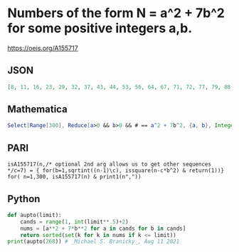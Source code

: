 # Numbers of the form N \= a^2 \+ 7b^2 for some positive integers a,b\.
https://oeis.org/A155717
## JSON
```JSON
[8, 11, 16, 23, 29, 32, 37, 43, 44, 53, 56, 64, 67, 71, 72, 77, 79, 88, 92, 99, 107, 109, 112, 113, 116, 121, 127, 128, 137, 144, 148, 149, 151, 161, 163, 172, 176, 179, 184, 191, 193, 197, 200, 203, 207, 211, 212, 224, 232, 233, 239, 253, 256, 259, 261, 263, 268]
```
## Mathematica
```Mathematica
Select[Range[300], Reduce[a>0 && b>0 && # == a^2 + 7b^2, {a, b}, Integers] =!= False&] (* _Jean-François Alcover_, Nov 17 2016 *)
```
## PARI
```PARI
isA155717(n,/* optional 2nd arg allows us to get other sequences */c=7) = { for(b=1,sqrtint((n-1)\c), issquare(n-c*b^2) & return(1))}
for( n=1,300, isA155717(n) & print1(n","))
```
## Python
```Python
def aupto(limit):
    cands = range(1, int(limit**.5)+2)
    nums = [a**2 + 7*b**2 for a in cands for b in cands]
    return sorted(set(k for k in nums if k <= limit))
print(aupto(268)) # _Michael S. Branicky_, Aug 11 2021
```
